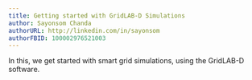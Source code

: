```yaml
---
title: Getting started with GridLAB-D Simulations
author: Sayonsom Chanda
authorURL: http://linkedin.com/in/sayonsom
authorFBID: 100002976521003
---
```

In this, we get started with smart grid simulations, using the GridLAB-D software. 
<!--truncate>